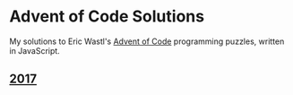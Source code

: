 # Advent of Code Solutions

My solutions to Eric Wastl's [Advent of Code](http://adventofcode.com) programming puzzles, written in JavaScript.

## [2017](2017)